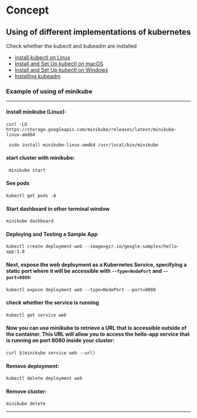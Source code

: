 # Concept

## Using of different implementations of kubernetes

Check whether the kubectl and kubeadm are installed
- [install kubectl on Linux](https://kubernetes.io/docs/tasks/tools/install-kubectl-linux/)
- [Install and Set Up kubectl on macOS](https://kubernetes.io/docs/tasks/tools/install-kubectl-macos/)
- [Install and Set Up kubectl on Windows](https://kubernetes.io/docs/tasks/tools/install-kubectl-windows/)
- [Installing kubeadm](https://kubernetes.io/docs/setup/production-environment/tools/kubeadm/install-kubeadm/)

### Example of using of minikube
----

#### Install minikube (Linux):
```shell
curl -LO https://storage.googleapis.com/minikube/releases/latest/minikube-linux-amd64
```
```shell
 sudo install minikube-linux-amd64 /usr/local/bin/minikube
 ```

 #### start cluster with minikube:

```shell
 minikube start
 ```

#### See pods

```shell
kubectl get pods -A
```

#### Start dashboard in other terminal window

```shell
minikube dashboard
```

#### Deploying and Testing a Sample App

```shell
kubectl create deployment web --image=gcr.io/google-samples/hello-app:1.0
```

#### Next, expose the web deployment as a Kubernetes Service, specifying a static port where it will be accessible with ```--type=NodePort``` and ```--port=8080```:
```shell
kubectl expose deployment web --type=NodePort --port=8080
```

#### check whether the service is running

```shell
kubectl get service web
```

#### Now you can use minikube to retrieve a URL that is accessible outside of the container. This URL will allow you to access the hello-app service that is running on port 8080 inside your cluster:

```shell
curl $(minikube service web --url)
```

#### Remove deployment:
```shell
kubectl delete deployment web
```

#### Remove cluster:
```shell
minikube delete
```
-----